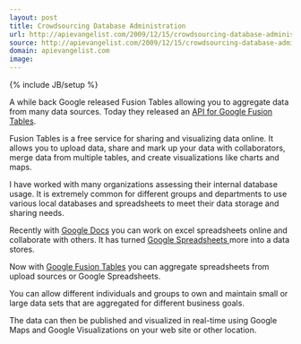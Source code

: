 ```yaml
---
layout: post
title: Crowdsourcing Database Administration
url: http://apievangelist.com/2009/12/15/crowdsourcing-database-administration/
source: http://apievangelist.com/2009/12/15/crowdsourcing-database-administration/
domain: apievangelist.com
image: 
---
```

{% include JB/setup %}<p>A while back Google released Fusion Tables allowing you to aggregate data from many data sources. Today they released an <a href="http://googlecode.blogspot.com/2009/12/google-fusion-tables-api.html">API for Google Fusion Tables</a>.<p></p>
<a href="http://tables.googlelabs.com/" target="_blank"></a>Fusion Tables is a free service for sharing and visualizing data online. It allows you to upload data, share and mark up your data with collaborators, merge data from multiple tables, and create visualizations like charts and maps.<p></p>
I have worked with many organizations assessing their internal database usage. It is extremely common for different groups and departments to use various local databases and spreadsheets to meet their data storage and sharing needs.<p></p>
Recently with <a href="http://docs.google.com/">Google Docs</a> you can work on excel spreadsheets online and collaborate with others. It has turned <a href="http://docs.google.com/">Google Spreadsheets </a>more into a data stores.<p></p>
Now with <a href="http://www.google.com/url?sa=t&amp;source=web&amp;ct=res&amp;cd=1&amp;ved=0CAcQFjAA&amp;url=http%3A%2F%2Ftables.googlelabs.com%2F&amp;ei=Ox4nS8yKLI2EswO9rKjIDA&amp;usg=AFQjCNHrd1EJnK14QGNCPJXOiDsCp9UOVA&amp;sig2=fcznSpefUawcYZ687GMUhA">Google Fusion Tables</a> you can aggregate spreadsheets from upload sources or Google Spreadsheets.<p></p>
You can allow different individuals and groups to own and maintain small or large data sets that are aggregated for different business goals.<p></p>
The data can then be published and visualized in real-time using Google Maps and Google Visualizations on your web site or other location.
</p>
